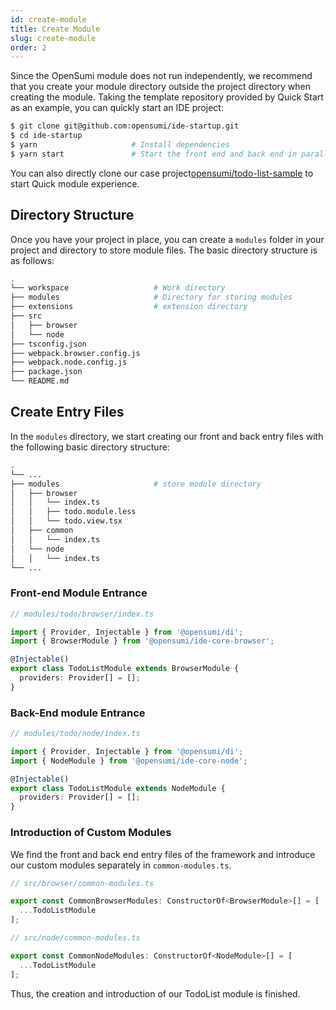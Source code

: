 ```yaml
---
id: create-module
title: Create Module
slug: create-module
order: 2
---
```


Since the OpenSumi module does not run independently, we recommend that you create your module directory outside the project directory when creating the module. Taking the template repository provided by Quick Start as an example, you can quickly start an IDE project:

```bash
$ git clone git@github.com:opensumi/ide-startup.git
$ cd ide-startup
$ yarn					   # Install dependencies
$ yarn start		       # Start the front end and back end in parallel
```

You can also directly clone our case project[opensumi/todo-list-sample](https://github.com/opensumi/todo-list-sample) to start Quick module experience.

## Directory Structure

Once you have your project in place, you can create a `modules` folder in your project and directory to store module files. The basic directory structure is as follows:

```bash
.
└── workspace                   # Work directory
├── modules                     # Directory for storing modules
├── extensions                  # extension directory
├── src
│   ├── browser
│   └── node
├── tsconfig.json
├── webpack.browser.config.js
├── webpack.node.config.js
├── package.json
└── README.md
```

## Create Entry Files

In the `modules` directory, we start creating our front and back entry files with the following basic directory structure:

```bash
.
└── ...
├── modules                     # store module directory
│   ├── browser
│   │   └── index.ts
│   │   ├── todo.module.less
│   │   └── todo.view.tsx
│   ├── common
│   │   └── index.ts
│   └── node
│   │   └── index.ts
└── ...
```

### Front-end Module Entrance

```ts
// modules/todo/browser/index.ts

import { Provider, Injectable } from '@opensumi/di';
import { BrowserModule } from '@opensumi/ide-core-browser';

@Injectable()
export class TodoListModule extends BrowserModule {
  providers: Provider[] = [];
}
```

### Back-End module Entrance

```ts
// modules/todo/node/index.ts

import { Provider, Injectable } from '@opensumi/di';
import { NodeModule } from '@opensumi/ide-core-node';

@Injectable()
export class TodoListModule extends NodeModule {
  providers: Provider[] = [];
}
```

### Introduction of Custom Modules

We find the front and back end entry files of the framework and introduce our custom modules separately in `common-modules.ts`.

```ts
// src/browser/common-modules.ts

export const CommonBrowserModules: ConstructorOf<BrowserModule>[] = [
  ...TodoListModule
];
```

```ts
// src/node/common-modules.ts

export const CommonNodeModules: ConstructorOf<NodeModule>[] = [
  ...TodoListModule
];
```

Thus, the creation and introduction of our TodoList module is finished.
